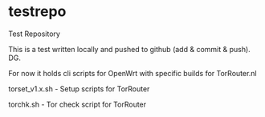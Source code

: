 # testrepo
Test Repository

This is a test written locally and pushed to github (add & commit & push).
DG.

For now it holds cli scripts for OpenWrt with specific builds for TorRouter.nl

torset_v1.x.sh - Setup scripts for TorRouter

torchk.sh      - Tor check script for TorRouter
